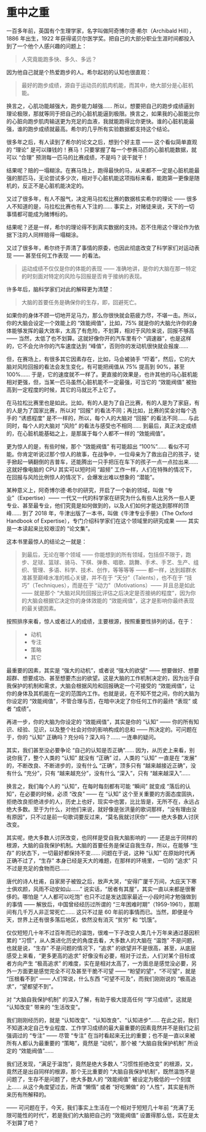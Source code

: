 # 重中之重

一百多年前，英国有个生理学家，名字叫做阿奇博尔德·希尔（Archibald Hill），1886 年出生，1922 年获得诺贝尔医学奖。把自己的大部分职业生涯时间都投入到了一个他个人感兴趣的问题上：

> 人究竟能跑多快、多久、多远？

因为他自己就是个热爱跑步的人。希尔起初的认知也很直观：

> 最好的跑步成绩，源自于运动员的肌肉机能，而其中，绝大部分是心脏机能。

换言之，心肌功能越强大，跑步能力越强…… 所以，想要把自己的跑步成绩逼到理论极限，那就等同于把自己的心脏机能逼到极限。换言之，如果我的心脏能比你的心脏向跑步肌肉输送更为充足的血液，我就能跑得比你更快。谁的心脏机能最强，谁的跑步成绩就最高。希尔的几乎所有实验数据都支持这个结论。

很多年之后，有人读到了希尔的论文之后，想到个好主意 —— 这个看似简单直观的 “理论” 是可以赚钱的！赛马！只要掌握了每一个参赛马匹的心脏机能数据，就可以 “合理” 预测每一匹马的比赛成绩，不是吗？说干就干！

结果呢？赔的一塌糊涂。在赛马场上，跑得最快的马，从来都不一定是心脏机能最强的那匹马，无论尝试多少次，相对于心脏机能这项指标来看，能跑第一更像是随机的，反正不是心脏机能决定的。

又过了很多年，有人不服气，决定用马拉松比赛的数据核实希尔的理论 —— 很多人不知道的是，马拉松比赛也有人下注的…… 事实上，对赌徒来说，天下的一切事情都可能成为赌博标的。

结果呢？还是一样，希尔的理论得不到真实数据的支持。忍不住用这个理论作为依据下注的人同样赔得一塌糊涂。

又过了很多年，希尔终于弄清了事情的原委，也因此彻底改变了科学家们对运动表现 —— 甚至任何工作表现 —— 的看法。

> 运动成绩不仅仅是你的体能的表现 —— 准确地讲，是你的大脑在那一特定的时刻面对特定的风险与回报是否肯于接纳的表现。

许多年后，脑科学家们对此的解释更为清楚：

> 大脑的首要任务是确保你的生存，即，回避死亡。

如果你的身体不顾一切地开足马力，那么你很快就会筋疲力尽，不堪一击。所以，你的大脑会设定一个效能上的 “效能阀值”，比如，75% 就是你的大脑允许你的身体能够发挥的最大效率，太高了有危险，不划算，相对于风险来说，回报不够高 —— 当然，太低了也不划算。这就好像你开的汽车里有个 “调速器”，也是这样的，它不会允许你的汽车速度达到 “峰值”，否则你的发动机很快就会报废……

但，在赛场上，有很多其它因素存在，比如，马会被骑手 “吓着”，然后，它的大脑对风险回报的看法会发生变化，有可能把阀值从 75% 提高到 90%，甚至 100%…… 于是，它的速度就不一样了。更直接的效果是，也许其他的马心脏机能相对更强，但，当某一匹马虽然心脏机能不一定最强，可当它的 “效能阀值” 被抬高到一定程度的时候，其它的马就比不上它了。

在马拉松比赛里也是如此。比如，有的人是为了自己比赛，有的人是为了家庭，有的人是为了国家比赛，所以对 “回报” 的看法不同；再比如，比赛的奖金对每个选手的 “诱惑程度” 是不一样的，所以，每个人的大脑对 “回报” 的看法不同…… 与此同时，每个人的大脑对 “风险” 的看法与感受也不相同…… 到最后，真正决定成绩的，在心脏机能基础之上，是那属于每个人都不一样的 “效能阀值”。

更为惊人的是，有些时候，那个 “效能阀值” 有可能超出 “100%”…… 看似不可能。你肯定听说过那个惊人的故事，在战争中，一位母亲为了救出自己的孩子，徒手掀起一辆翻倒的吉普车，还能腾出一只手把压在车下的孩子一点一点拉出来…… 这就好像电脑的 CPU 其实可以短时间 “超频” 工作一样，人们在特殊的情况下，在回报与风险比例惊人的情况下，会爆发出难以想象的 “潜能”。

某种意义上，阿奇博尔德·希尔的研究，开启了一个新的领域，叫做 “专业”（Expertise）—— 一代又一代的科学家在研究为什么有些人比另外一些人更专业、甚至最专业，他们究竟是如何做到的，以及人们如何才能达到那样的顶峰…… 到了 2018 年，牛津出版了一本书，叫做《牛津专业手册》（The Oxford Handbook of Expertise），专门介绍科学家们在这个领域里的研究成果 —— 其实是一本读起来比较艰涩的 “论文集”。

这本书里最惊人的结论之一就是：

> 到最后，无论在哪个领域 —— 你能想到的所有领域，包括但不限于，跑步、足球、篮球、骑马、下棋、弹奏、唱歌、跳舞、手术、手艺、生产、组织、管理、多语、科学、技术、创作，等等等等 —— 都一样，达到超群水准甚至巅峰水准的核心关键，并不在于 “天分”（Talents），也不在于 “技巧”（Techniques），而是在于 “动力”（Motivations）—— 并且总是如此 —— 就是那个 “大脑对风险回报比评估之后决定是否接纳的程度”，因为你的大脑会根据它决定你的身体效能的 “效能阀值”，这才是影响你最终表现的最关键因素。

按照排序来看，惊人或者过人的成绩，主要根源，按照重要性排列的话，在于：

> * 动机
> * 专注
> * 策略
> * 其它

最重要的因素，其实是 “强大的动机”，或者说 “强大的欲望” —— 想要做好、想要超群、想要成功、甚至想要杰出的欲望。这是大脑的工作机制决定的，因为出于自我保护的机制和需求，大脑会根据风险和回报确定一个可接受的 “效能阀值”，让你的身体及其机能在一定的范围内工作。也就是说，在不知不觉之间，你的大脑为你设定的 “效能阀值”，不管合理与否，在暗中决定了你任何工作的最终 “表现” 或者 “成绩”。

再进一步，你的大脑为你设定的 “效能阀值”，其实是你的 “认知” —— 你的所有知识、经验、见识，以及整个社会对你的影响构成的总和 —— 所决定的。可问题在于，你的 “认知” 正确吗？充分吗？深入吗？…… 一连串的疑问。

其实，我们甚至没必要争论 “自己的认知是否正确”…… 因为，从历史上来看，别说你我了，整个人类的 “认知” 就没有 “正确” 过，人类的 “认知” 一直是在 “发展” 的，不断改良、不断进步的，没有什么 “正确”，顶多只有 “越来越接近正确”，没有什么 “充分”，只有 “越来越充分”，没有什么 “深入”，只有 “越来越深入”……

换言之，我们每个人的 “认知”，在每时每刻都有可能 “瞬间” 就变成 “落后的认知”，在必要的时候，必须 “改良” —— 在 “认知” 这个至关重要的方面态度固执，拒绝改良拒绝进步的人，历史上也好，现实中也罢，比比皆是，无所不在，永远占绝大多数。至于为什么，对他们来说，就好像是张洪量的歌词那样，“没有理由没有原因”，只不过是前一句歌词要反过来，“莫名我就讨厌你” —— 绝大多数人讨厌改变。

其实呢，绝大多数人讨厌改变，也同样是受自我大脑影响的 —— 还是出于同样的根源，大脑的自我保护机制。大脑的首要任务是保证自我生存，所以，在能够 “生存” 的状态下，一切最好都保持不变…… 问题在于说，这种 “认知” 在原始时代再正确不过了，“生存” 本身已经是天大的难题，在那样的环境里，一切的 “追求” 只不过是充足的食物而已……

唐代的诗人杜甫，自家房子被毁之后，放声大哭，“安得广厦千万间，大庇天下寒士俱欢颜，风雨不动安如山……” 说实话，“居者有其屋”，其实一直以来都是很奢侈的。哪怕是 “人人都可以吃饱” 也只不过是发达国家最近一小段时间才勉强做到的事情 —— 解放后，中国曾经经历过所谓的 “三年困难时期”（1959-1961），那期间有几千万人非正常死亡…… 这只不过是 60 年前的事情而已。当然，即便是今天，世界上还有很多落后地区，依然没有消灭 “贫穷” 和 “饥饿”。

仅仅短短几十年不过百年而已的温饱，很难一下子改变人类几十万年来通过基因积累的 “习惯”，从人类进化历史的角度去看，大多数人的大脑在 “温饱” 不是问题，也就是说，“生存” 不是问题的情况下，“追求” 的欲望并不是很高，甚至，从底层感受上来看，“更多更高的追求” 好像没有必要，相对于过去，人们对某个目标或者方向产生 “极高追求” 的难度，实在是相对太高了，一方面总是感觉没必要，另外一方面更是感觉完全不可及甚至干脆不可望 —— “盼望的望”，“不可望”，就是 “压根看不到” —— 人们常说，什么东西 “可望不可及”，而我们刚刚说的 “极高追求”，“望都望不到”。

对 “大脑自我保护机制” 的深入了解，有助于极大提高任何 “学习成绩”。这就是 “认知改变” 带来的 “生活改变”。

我们刚刚经历的，就是 “认知改变”、“认知改良”、“认知进步”…… 在此之前，我们不知道决定自己专业程度、工作学习成绩的最大最重要的因素竟然并不是我们之前强调过的 “专注” —— 尽管 “专注” 在当时看起来无比的重要；也不是一直以来被所有人都认为最重要的 “策略”，竟然是 “动机”，那个被 “大脑自我保护机制” 所设定的 “效能阀值”……

我们还发现，“满足于温饱”，竟然是绝大多数人 “习惯性拒绝改变” 的根源，又，竟然还是出自同样的根源，那个无比重要的 “大脑自我保护机制”，既然温饱不是问题了，生存不是问题了，绝大多数人的 “效能阀值” 被设定为极低的一个刻度上…… 从这个角度望过去，所谓 “懒惰” 或者 “好吃懒做” 的 “人性”，其实是有所来历有所解释的。

 —— 可问题在于，今天，我们事实上生活在一个相对于短短几十年前 “充满了无限可能性的时代”，若是我们的大脑把自己的 “效能阀值” 设置得那么低，实在是太不划算了吧？



